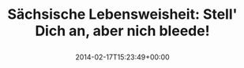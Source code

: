 ---
retweeted: false
source: <a href="http://twitter.com" rel="nofollow">Twitter Web Client</a>
entities:
  hashtags: []
  symbols: []
  user_mentions: []
  urls: []
display_text_range:
- '0'
- '60'
favorite_count: '4'
id_str: '435434416727273472'
truncated: false
retweet_count: '1'
id: '435434416727273472'
created_at: Mon Feb 17 15:23:49 +0000 2014
favorited: false
full_text: 'Sächsische Lebensweisheit: Stell'' Dich an, aber nich bleede!'
lang: de
tags:
- pesos/twitter
date: '2014-02-17T15:23:49+00:00'
src: https://twitter.com/bascht/status/435434416727273472
original_url: https://twitter.com/bascht/status/435434416727273472
type: twitter_tweet
text: 'Sächsische Lebensweisheit: Stell'' Dich an, aber nich bleede!'
title: 'Sächsische Lebensweisheit: Stell'' Dich an, aber nich bleede!

  '

---